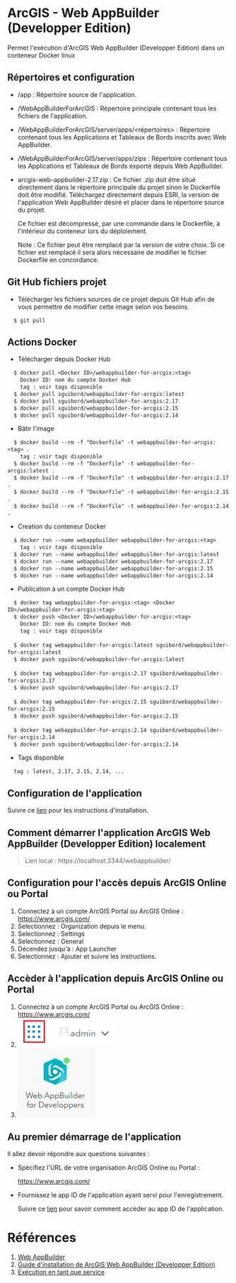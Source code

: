 # ArcGIS - Web AppBuilder (Developper Edition)

Permet l'exécution d'ArcGIS Web AppBuilder (Developper Edition) dans un conteneur Docker linux


## Répertoires et configuration

- <container>/app : Répertoire source de l'application.
- <container>/WebAppBuilderForArcGIS : Répertoire principale contenant tous les fichiers de l'application.
- <container>/WebAppBuilderForArcGIS/server/apps/<répertoires> : Répertoire contenant tous les Applications et Tableaux de Bords inscrits avec Web AppBuilder.
- <container>/WebAppBuilderForArcGIS/server/apps/zips : Répertoire contenant tous les Applications et Tableaux de Bords exporté depuis Web AppBuilder.
- <container>arcgis-web-appbuilder-2.17.zip : Ce fichier .zip doit être situé directement dans le répertoire principale du projet sinon le Dockerfile doit être modifié. Téléchargez directement depuis ESRI, la version de l'application Web AppBuilder désiré et placer dans le répertoire source du projet.

  Ce fichier est décompressé, par une commande dans le Dockerfile, à l'intérieur du conteneur lors du déploiement.

  Note : Ce fichier peut être remplacé par la version de votre choix. Si ce fichier est remplacé il sera alors nécessaire de modifier le fichier Dockerfile en concordance.

## Git Hub fichiers projet

- Télécharger les fichiers sources de ce projet depuis Git Hub afin de vous permettre de modifier cette image selon vos besoins.
```
  $ git pull
```

## Actions Docker

- Télécharger depuis Docker Hub
```
  $ docker pull <Docker ID>/webappbuilder-for-arcgis:<tag>
    Docker ID: nom du compte Docker Hub
    tag : voir tags disponible
  $ docker pull sguibord/webappbuilder-for-arcgis:latest
  $ docker pull sguibord/webappbuilder-for-arcgis:2.17
  $ docker pull sguibord/webappbuilder-for-arcgis:2.15
  $ docker pull sguibord/webappbuilder-for-arcgis:2.14
```
- Bâtir l'image
```
  $ docker build --rm -f "Dockerfile" -t webappbuilder-for-arcgis:<tag> .
    tag : voir tags disponible
  $ docker build --rm -f "Dockerfile" -t webappbuilder-for-arcgis:latest .
  $ docker build --rm -f "Dockerfile" -t webappbuilder-for-arcgis:2.17 .
  $ docker build --rm -f "Dockerfile" -t webappbuilder-for-arcgis:2.15 .
  $ docker build --rm -f "Dockerfile" -t webappbuilder-for-arcgis:2.14 .
```
- Creation du conteneur Docker
```  
  $ docker run --name webappbuilder webappbuilder-for-arcgis:<tag>
    tag : voir tags disponible
  $ docker run --name webappbuilder webappbuilder-for-arcgis:latest
  $ docker run --name webappbuilder webappbuilder-for-arcgis:2.17
  $ docker run --name webappbuilder webappbuilder-for-arcgis:2.15
  $ docker run --name webappbuilder webappbuilder-for-arcgis:2.14
```
- Publication à un compte Docker Hub
```
  $ docker tag webappbuilder-for-arcgis:<tag> <Docker ID>/webappbuilder-for-arcgis:<tag>
  $ docker push <Docker ID>/webappbuilder-for-arcgis:<tag>
    Docker ID: nom du compte Docker Hub
    tag : voir tags disponible

  $ docker tag webappbuilder-for-arcgis:latest sguibord/webappbuilder-for-arcgis:latest
  $ docker push sguibord/webappbuilder-for-arcgis:latest

  $ docker tag webappbuilder-for-arcgis:2.17 sguibord/webappbuilder-for-arcgis:2.17
  $ docker push sguibord/webappbuilder-for-arcgis:2.17

  $ docker tag webappbuilder-for-arcgis:2.15 sguibord/webappbuilder-for-arcgis:2.15
  $ docker push sguibord/webappbuilder-for-arcgis:2.15

  $ docker tag webappbuilder-for-arcgis:2.14 sguibord/webappbuilder-for-arcgis:2.14
  $ docker push sguibord/webappbuilder-for-arcgis:2.14
```
- Tags disponible
```
  tag : latest, 2.17, 2.15, 2.14, ...
```
## Configuration de l'application

Suivre ce [lien](https://developers.arcgis.com/web-appbuilder/guide/getstarted.htm) pour les instructions d'installation.

## Comment démarrer l'application ArcGIS Web AppBuilder (Developper Edition) localement

> Lien local : https://localhost:3344/webappbuilder/

## Configuration pour l'accès depuis ArcGIS Online ou Portal

1. Connectez à un compte ArcGIS Portal ou ArcGIS Online : https://www.arcgis.com/
2. Selectionnez : Organization depuis le menu.
3. Selectionnez : Settings
4. Selectionnez : General
5. Décendez jusqu'à : App Launcher
6. Selectionnez : Ajouter et suivre les instructions.

## Accèder à l'application depuis ArcGIS Online ou Portal

1. Connectez à un compte ArcGIS Portal ou ArcGIS Online : https://www.arcgis.com/
2. ![Sélectionnez : ](img/Portal1.PNG "Sélectionnez")
3. ![Sélectionnez : ](img/Portal2.PNG "Sélectionnez")

## Au premier démarrage de l'application

Il allez devoir répondre aux questions suivantes :

- Spécifiez l'URL de votre organisation ArcGIS Online ou Portal : 
    
  https://www.arcgis.com/

- Fournissez le app ID de l'application ayant servi pour l'enregistrement.

  Suivre ce [lien](https://developers.arcgis.com/web-appbuilder/guide/getstarted.htm#ESRI_SECTION1_F2CE6567CB854E4AB43F08EB64B3D7AE) pour savoir comment accèder au app ID de l'application.


# Références

1. [Web AppBuilder](https://developers.arcgis.com/web-appbuilder/)
2. [Guide d'installation de ArcGIS Web AppBuilder (Developper Edition)](https://developers.arcgis.com/web-appbuilder/guide/getstarted.htm)
3. [Exécution en tant que service](https://developers.arcgis.com/web-appbuilder/guide/getstarted-run-as-window-service.htm)